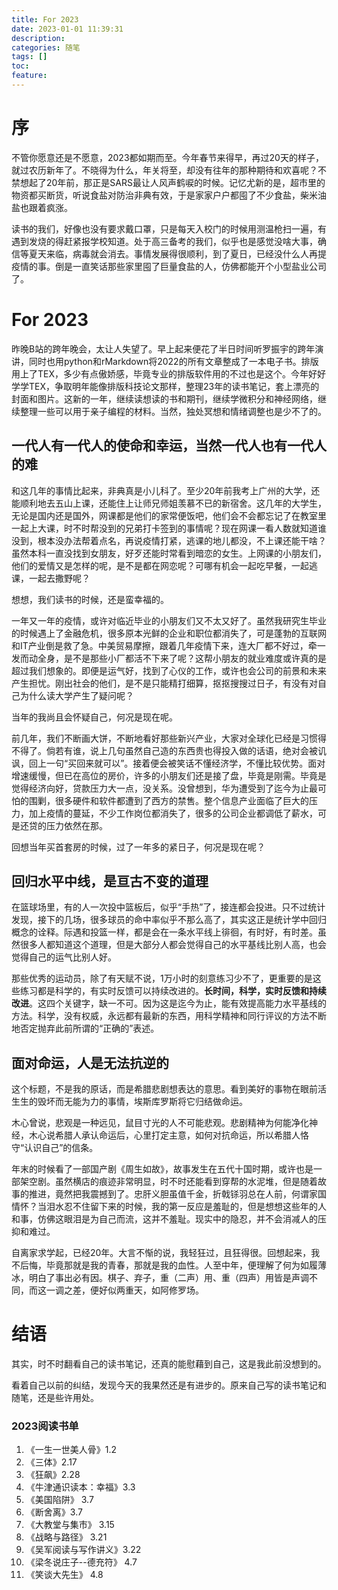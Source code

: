 ```yaml
---
title: For 2023
date: 2023-01-01 11:39:31
description:
categories: 随笔
tags: []
toc:
feature:
---
```


# 序

不管你愿意还是不愿意，2023都如期而至。今年春节来得早，再过20天的样子，就过农历新年了。不晓得为什么，年关将至，却没有往年的那种期待和欢喜呢？不禁想起了20年前，那正是SARS最让人风声鹤唳的时候。记忆尤新的是，超市里的物资都买断货，听说食盐对防治非典有效，于是家家户户都囤了不少食盐，柴米油盐也跟着疯涨。

<!-- more -->

读书的我们，好像也没有要求戴口罩，只是每天入校门的时候用测温枪扫一遍，有遇到发烧的得赶紧报学校知道。处于高三备考的我们，似乎也是感觉没啥大事，确信等夏天来临，病毒就会消去。事情发展得很顺利，到了夏日，已经没什么人再提疫情的事。倒是一直笑话那些家里囤了巨量食盐的人，仿佛都能开个小型盐业公司了。

# For 2023

昨晚B站的跨年晚会，太让人失望了。早上起来便花了半日时间听罗振宇的跨年演讲，同时也用python和rMarkdown将2022的所有文章整成了一本电子书。排版用上了TEX，多少有点傲娇感，毕竟专业的排版软件用的不过也是这个。今年好好学学TEX，争取明年能像排版科技论文那样，整理23年的读书笔记，套上漂亮的封面和图片。这新的一年，继续读想读的书和期刊，继续学微积分和神经网络，继续整理一些可以用于亲子编程的材料。当然，独处冥想和情绪调整也是少不了的。

## 一代人有一代人的使命和幸运，当然一代人也有一代人的难

和这几年的事情比起来，非典真是小儿科了。至少20年前我考上广州的大学，还能顺利地去五山上课，还能住上让师兄师姐羡慕不已的新宿舍。这几年的大学生，无论是国内还是国外，网课都是他们的家常便饭吧，他们会不会都忘记了在教室里一起上大课，时不时帮没到的兄弟打卡签到的事情呢？现在网课一看人数就知道谁没到，根本没办法帮着点名，再说疫情打紧，逃课的地儿都没，不上课还能干啥？虽然本科一直没找到女朋友，好歹还能时常看到暗恋的女生。上网课的小朋友们，他们的爱情又是怎样的呢，是不是都在网恋呢？可哪有机会一起吃早餐，一起逃课，一起去撒野呢？

想想，我们读书的时候，还是蛮幸福的。

一年又一年的疫情，或许对临近毕业的小朋友们又不太又好了。虽然我研究生毕业的时候遇上了金融危机，很多原本光鲜的企业和职位都消失了，可是蓬勃的互联网和IT产业倒是救了急。中美贸易摩擦，跟着几年疫情下来，连大厂都不好过，牵一发而动全身，是不是那些小厂都活不下来了呢？这帮小朋友的就业难度或许真的是超过我们想象的。即便是运气好，找到了心仪的工作，或许也会公司的前景和未来产生担忧。刚出社会的他们，是不是只能精打细算，抠抠搜搜过日子，有没有对自己为什么读大学产生了疑问呢？

当年的我尚且会怀疑自己，何况是现在呢。

前几年，我们不断画大饼，不断地看好那些新兴产业，大家对全球化已经是习惯得不得了。倘若有谁，说上几句虽然自己造的东西贵也得投入做的话语，绝对会被讥讽，回上一句“买回来就可以”。接着便会被笑话不懂经济学，不懂比较优势。面对增速缓慢，但已在高位的房价，许多的小朋友们还是接了盘，毕竟是刚需。毕竟是觉得经济向好，贷款压力大一点，没关系。没曾想到，华为遭受到了迄今为止最可怕的围剿，很多硬件和软件都遭到了西方的禁售。整个信息产业面临了巨大的压力，加上疫情的蔓延，不少工作岗位都消失了，很多的公司企业都调低了薪水，可是还贷的压力依然在那。

回想当年买首套房的时候，过了一年多的紧日子，何况是现在呢？

## 回归水平中线，是亘古不变的道理

在篮球场里，有的人一次投中篮板后，似乎“手热”了，接连都会投进。只不过统计发现，接下的几场，很多球员的命中率似乎不那么高了，其实这正是统计学中回归概念的诠释。际遇和投篮一样，都是会在一条水平线上徘徊，有时好，有时差。虽然很多人都知道这个道理，但是大部分人都会觉得自己的水平基线比别人高，也会觉得自己的运气比别人好。

那些优秀的运动员，除了有天赋不说，1万小时的刻意练习少不了，更重要的是这些练习都是科学的，有实时反馈可以持续改进的。**长时间，科学，实时反馈和持续改进**。这四个关键字，缺一不可。因为这是迄今为止，能有效提高能力水平基线的方法。科学，没有权威，永远都有最新的东西，用科学精神和同行评议的方法不断地否定抛弃此前所谓的“正确的”表述。



## 面对命运，人是无法抗逆的

这个标题，不是我的原话，而是希腊悲剧想表达的意思。看到美好的事物在眼前活生生的毁坏而无能为力的事情，埃斯库罗斯将它归结做命运。

木心曾说，悲观是一种远见，鼠目寸光的人不可能悲观。悲剧精神为何能净化神经，木心说希腊人承认命运后，心里打定主意，如何对抗命运，所以希腊人恪守“认识自己”的信条。

年末的时候看了一部国产剧《周生如故》，故事发生在五代十国时期，或许也是一部架空剧。虽然横店的痕迹非常明显，时不时还能看到穿帮的水泥堆，但是随着故事的推进，竟然把我震撼到了。忠肝义胆虽值千金，折戟铩羽总在人前，何谓家国情怀？当泪水忍不住留下来的时候，我的第一反应是羞耻的，但是想想这些年的人和事，仿佛这眼泪是为自己而流，这并不羞耻。现实中的隐忍，并不会消减人的压抑和难过。

自离家求学起，已经20年。大言不惭的说，我轻狂过，且狂得很。回想起来，我不后悔，毕竟那就是我的青春，那就是我的血性。人至中年，便理解了何为如履薄冰，明白了事出必有因。棋子、弃子，重（二声）用、重（四声）用皆是声调不同，而这一调之差，便好似两重天，如阿修罗场。

# 结语

其实，时不时翻看自己的读书笔记，还真的能慰藉到自己，这是我此前没想到的。

看着自己以前的纠结，发现今天的我果然还是有进步的。原来自己写的读书笔记和随笔，还是些许用处。

### 2023阅读书单

1. 《一生一世美人骨》1.2
2. 《三体》2.17
3. 《狂飙》2.28
4. 《牛津通识读本：幸福》3.3
5. 《美国陷阱》 3.7
6. 《断舍离》3.7
7. 《大教堂与集市》 3.15
8. 《战略与路径》 3.21
9. 《吴军阅读与写作讲义》3.22
10. 《梁冬说庄子--德充符》 4.7
11. 《笑谈大先生》 4.8

